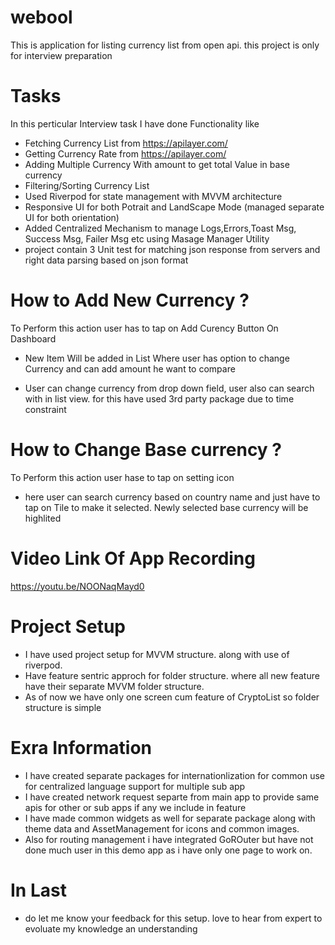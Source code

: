 # webool

This is application for listing currency list from open api. this project is only for interview preparation

# Tasks

In this perticular Interview task I have done Functionality like

- Fetching Currency List from https://apilayer.com/
- Getting Currency Rate from https://apilayer.com/
- Adding Multiple Currency With amount to get total Value in base currency
- Filtering/Sorting Currency List 
- Used Riverpod for state management with MVVM architecture
- Responsive UI for both Potrait and LandScape Mode (managed separate UI for both orientation)
- Added Centralized Mechanism to manage Logs,Errors,Toast Msg, Success Msg, Failer Msg etc using Masage Manager Utility
- project contain 3 Unit test for matching json response from servers and right data parsing based on json format




# How to Add New Currency ?

To Perform this action user has to tap on Add Curency Button On Dashboard

- New Item Will be added in List Where user has option to change Currency and can add amount he want to compare 

- User can change currency from drop down field, user also can search with in list view. for this have used 3rd party package due to time constraint


# How to Change Base currency ?

To Perform this action user hase to tap on setting icon

- here user can search currency based on country name and just have to tap on Tile to make it selected.
  Newly selected base currency will be highlited
  

# Video Link Of App Recording

https://youtu.be/NOONaqMayd0

# Project Setup

- I have used project setup for MVVM structure. along with use of riverpod.
- Have feature sentric approch for folder structure. where all new feature have their separate MVVM folder structure.
- As of now we have only one screen cum feature of CryptoList so folder structure is simple

# Exra Information

- I have created separate packages for internationlization for common use for centralized language support for multiple sub app
- I have created network request separte from main app to provide same apis for other or sub apps if any we include in feature
- I have made common widgets as well for separate package along with theme data and AssetManagement for icons and common images.
- Also for routing management i have integrated GoROuter but have not done much user in this demo app as i have only one page to work on.

# In Last

- do let me know your feedback for this setup. love to hear from expert to evoluate my knowledge an understanding
